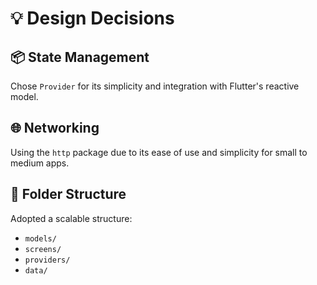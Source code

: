 # 💡 Design Decisions

## 📦 State Management
Chose `Provider` for its simplicity and integration with Flutter's reactive model.

## 🌐 Networking
Using the `http` package due to its ease of use and simplicity for small to medium apps.

## 📂 Folder Structure
Adopted a scalable structure:
- `models/`
- `screens/`
- `providers/`
- `data/`